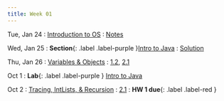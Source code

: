 ```yaml
---
title: Week 01
---
```


Tue, Jan 24
: [Introduction to OS](#)
  : [Notes](#)

Wed, Jan 25
: **Section**{: .label .label-purple }[Intro to Java](#)
  : [Solution](#)

Thu, Jan 26
: [Variables & Objects](#)
  : [1.2](#), [2.1](#)

Oct 1
: **Lab**{: .label .label-purple } [Intro to Java](#)

Oct 2
: [Tracing, IntLists, & Recursion](#)
  : [2.1](#)
: **HW 1 due**{: .label .label-red }
